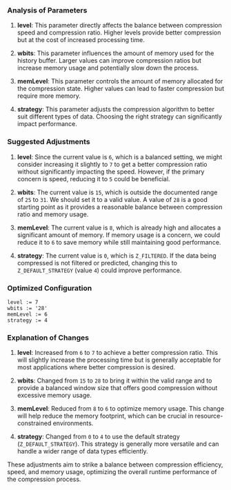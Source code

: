 ### Analysis of Parameters

1. **level**: This parameter directly affects the balance between compression speed and compression ratio. Higher levels provide better compression but at the cost of increased processing time.

2. **wbits**: This parameter influences the amount of memory used for the history buffer. Larger values can improve compression ratios but increase memory usage and potentially slow down the process.

3. **memLevel**: This parameter controls the amount of memory allocated for the compression state. Higher values can lead to faster compression but require more memory.

4. **strategy**: This parameter adjusts the compression algorithm to better suit different types of data. Choosing the right strategy can significantly impact performance.

### Suggested Adjustments

1. **level**: Since the current value is `6`, which is a balanced setting, we might consider increasing it slightly to `7` to get a better compression ratio without significantly impacting the speed. However, if the primary concern is speed, reducing it to `5` could be beneficial.

2. **wbits**: The current value is `15`, which is outside the documented range of `25` to `31`. We should set it to a valid value. A value of `28` is a good starting point as it provides a reasonable balance between compression ratio and memory usage.

3. **memLevel**: The current value is `8`, which is already high and allocates a significant amount of memory. If memory usage is a concern, we could reduce it to `6` to save memory while still maintaining good performance.

4. **strategy**: The current value is `0`, which is `Z_FILTERED`. If the data being compressed is not filtered or predicted, changing this to `Z_DEFAULT_STRATEGY` (value `4`) could improve performance.

### Optimized Configuration

```plaintext
level := 7
wbits := '28'
memLevel := 6
strategy := 4
```

### Explanation of Changes

1. **level**: Increased from `6` to `7` to achieve a better compression ratio. This will slightly increase the processing time but is generally acceptable for most applications where better compression is desired.

2. **wbits**: Changed from `15` to `28` to bring it within the valid range and to provide a balanced window size that offers good compression without excessive memory usage.

3. **memLevel**: Reduced from `8` to `6` to optimize memory usage. This change will help reduce the memory footprint, which can be crucial in resource-constrained environments.

4. **strategy**: Changed from `0` to `4` to use the default strategy (`Z_DEFAULT_STRATEGY`). This strategy is generally more versatile and can handle a wider range of data types efficiently.

These adjustments aim to strike a balance between compression efficiency, speed, and memory usage, optimizing the overall runtime performance of the compression process.